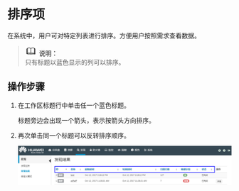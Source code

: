 # 排序项<a name="ZH-CN_TOPIC_0111166414"></a>

在系统中，用户可对特定列表进行排序。方便用户按照需求查看数据。

>![](public_sys-resources/icon-note.gif) **说明：**   
>只有标题以蓝色显示的列可以排序。  

## 操作步骤<a name="zh-cn_topic_0110574891_s32f09f416dd84ceca1091e898c430765"></a>

1.  在工作区标题行中单击任一个蓝色标题。

    标题旁边会出现一个箭头，表示按箭头方向排序。

2.  再次单击同一个标题可以反转排序顺序。

    ![](figures/排序项.png)



